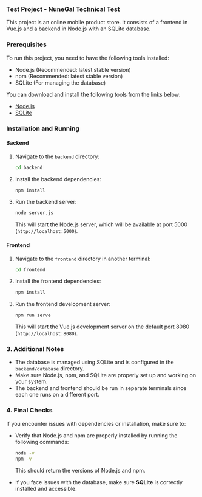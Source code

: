 ### Test Project - NuneGal Technical Test

This project is an online mobile product store. It consists of a frontend in Vue.js and a backend in Node.js with an SQLite database.

### Prerequisites

To run this project, you need to have the following tools installed:

- Node.js (Recommended: latest stable version)
- npm (Recommended: latest stable version)
- SQLite (For managing the database)

You can download and install the following tools from the links below:

- [Node.js](https://nodejs.org/)
- [SQLite](https://www.sqlite.org/download.html)

### Installation and Running

#### Backend

1. Navigate to the `backend` directory:

   ```bash
   cd backend
   ```

2. Install the backend dependencies:

   ```bash
   npm install
   ```

3. Run the backend server:
   ```bash
   node server.js
   ```
   This will start the Node.js server, which will be available at port 5000 (`http://localhost:5000`).

#### Frontend

1. Navigate to the `frontend` directory in another terminal:

   ```bash
   cd frontend
   ```

2. Install the frontend dependencies:

   ```bash
   npm install
   ```

3. Run the frontend development server:
   ```bash
   npm run serve
   ```
   This will start the Vue.js development server on the default port 8080 (`http://localhost:8080`).

### 3. Additional Notes

- The database is managed using SQLite and is configured in the `backend/database` directory.
- Make sure Node.js, npm, and SQLite are properly set up and working on your system.
- The backend and frontend should be run in separate terminals since each one runs on a different port.

### 4. Final Checks

If you encounter issues with dependencies or installation, make sure to:

- Verify that Node.js and npm are properly installed by running the following commands:

  ```bash
  node -v
  npm -v
  ```

  This should return the versions of Node.js and npm.

- If you face issues with the database, make sure **SQLite** is correctly installed and accessible.
